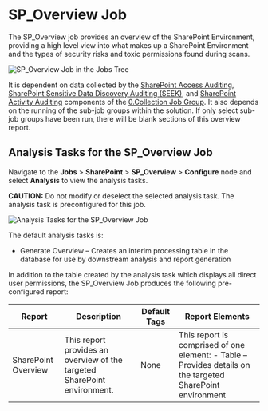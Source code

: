 # SP_Overview Job

The SP_Overview job provides an overview of the SharePoint Environment, providing a high level view
into what makes up a SharePoint Environment and the types of security risks and toxic permissions
found during scans.

![SP_Overview Job in the Jobs Tree](/img/versioned_docs/enterpriseauditor_11.6/enterpriseauditor/solutions/sharepoint/overviewjobstree.webp)

It is dependent on data collected by the
[SharePoint Access Auditing](/versioned_docs/enterpriseauditor_11.6/enterpriseauditor/solutions/sharepoint/collection/overview.md#sharepoint-access-auditing),
[SharePoint Sensitive Data Discovery Auditing (SEEK)](/versioned_docs/enterpriseauditor_11.6/enterpriseauditor/solutions/sharepoint/collection/overview.md#sharepoint-sensitive-data-discovery-auditing-seek),
and
[SharePoint Activity Auditing](/versioned_docs/enterpriseauditor_11.6/enterpriseauditor/solutions/sharepoint/collection/overview.md#sharepoint-activity-auditing)
components of the
[0.Collection Job Group](/versioned_docs/enterpriseauditor_11.6/enterpriseauditor/solutions/sharepoint/collection/overview.md).
It also depends on the running of the sub-job groups within the solution. If only select sub-job
groups have been run, there will be blank sections of this overview report.

## Analysis Tasks for the SP_Overview Job

Navigate to the **Jobs** > **SharePoint** > **SP_Overview** > **Configure** node and select
**Analysis** to view the analysis tasks.

**CAUTION:** Do not modify or deselect the selected analysis task. The analysis task is
preconfigured for this job.

![Analysis Tasks for the SP_Overview Job](/img/versioned_docs/enterpriseauditor_11.6/enterpriseauditor/solutions/exchange/publicfolders/overviewanalysis.webp)

The default analysis tasks is:

- Generate Overview – Creates an interim processing table in the database for use by downstream
  analysis and report generation

In addition to the table created by the analysis task which displays all direct user permissions,
the SP_Overview Job produces the following pre-configured report:

| Report              | Description                                                              | Default Tags | Report Elements                                                                                            |
| ------------------- | ------------------------------------------------------------------------ | ------------ | ---------------------------------------------------------------------------------------------------------- |
| SharePoint Overview | This report provides an overview of the targeted SharePoint environment. | None         | This report is comprised of one element: - Table – Provides details on the targeted SharePoint environment |
